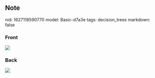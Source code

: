 ## Note
nid: 1627118590770
model: Basic-d7a3e
tags: decision_trees
markdown: false

### Front
<img src="paste-49d5d8e3124068939f2fda5e6856f6da3f910306.jpg">

### Back
<img src="paste-c43a4697f35544ba0c6da4af8af061a2068c162e.jpg">
